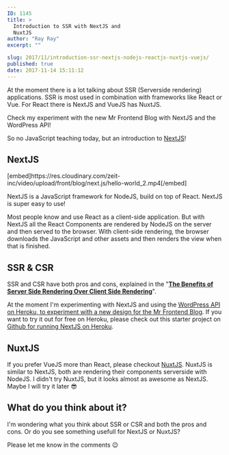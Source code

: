 ```yaml
---
ID: 1145
title: >
  Introduction to SSR with NextJS and
  NuxtJS
author: "Ray Ray"
excerpt: ""

slug: 2017/11/introduction-ssr-nextjs-nodejs-reactjs-nuxtjs-vuejs/
published: true
date: 2017-11-14 15:11:12
---
```

At the moment there is a lot talking about SSR (Serverside rendering) applications. SSR is most used in combination with frameworks like React or Vue. For React there is NextJS and VueJS has NuxtJS.

Check my experiment with the new Mr Frontend Blog with NextJS and the WordPress API!

<Youtube url="https://youtu.be/7N6PaO7UnvA" />

So no JavaScript teaching today, but an introduction to <a href="https://zeit.co/blog/next2" target="_blank" rel="noopener">NextJS</a>!
<h2>NextJS</h2>
[embed]https://res.cloudinary.com/zeit-inc/video/upload/front/blog/next.js/hello-world_2.mp4[/embed]

NextJS is a JavaScript framework for NodeJS, build on top of React. NextJS is super easy to use!

Most people know and use React as a client-side application. But with NextJS all the React Components are rendered by NodeJS on the server and then served to the browser. With client-side rendering, the browser downloads the JavaScript and other assets and then renders the view when that is finished.
<h2>SSR &amp; CSR</h2>
SSR and CSR have both pros and cons, explained in the "<a href="https://medium.com/walmartlabs/the-benefits-of-server-side-rendering-over-client-side-rendering-5d07ff2cefe8" target="_blank" rel="noopener"><strong>The Benefits of Server Side Rendering Over Client Side Rendering</strong></a>".

At the moment I'm experimenting with NextJS and using the <a href="http://nextblog.herokuapp.com" target="_blank" rel="noopener">WordPress API on Heroku, to experiment with a new design for the Mr Frontend Blog</a>. If you want to try it out for free on Heroku, please check out this starter project on <a href="https://github.com/mars/heroku-nextjs" target="_blank" rel="noopener">Github for running NextJS on Heroku</a>.
<h2>NuxtJS</h2>
If you prefer VueJS more than React, please checkout <a href="https://nuxtjs.org" target="_blank" rel="noopener">NuxtJS</a>. NuxtJS is similar to NextJS, both are rendering their components serverside with NodeJS. I didn't try NuxtJS, but it looks almost as awesome as NextJS. Maybe I will try it later &#x1f60e;
<h2>What do you think about it?</h2>
I'm wondering what you think about SSR or CSR and both the pros and cons. Or do you see something usefull for NextJS or NuxtJS?

Please let me know in the comments 😉